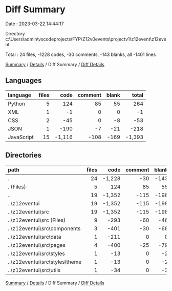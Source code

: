 # Diff Summary

Date : 2023-03-22 14:44:17

Directory c:\\Users\\admin\\vscodeprojects\\FYP\\Z12v0events\\projectv1\\z12event\\z12event

Total : 24 files,  -1228 codes, -30 comments, -143 blanks, all -1401 lines

[Summary](results.md) / [Details](details.md) / Diff Summary / [Diff Details](diff-details.md)

## Languages
| language | files | code | comment | blank | total |
| :--- | ---: | ---: | ---: | ---: | ---: |
| Python | 5 | 124 | 85 | 55 | 264 |
| XML | 1 | -1 | 0 | 0 | -1 |
| CSS | 2 | -45 | 0 | -8 | -53 |
| JSON | 1 | -190 | -7 | -21 | -218 |
| JavaScript | 15 | -1,116 | -108 | -169 | -1,393 |

## Directories
| path | files | code | comment | blank | total |
| :--- | ---: | ---: | ---: | ---: | ---: |
| . | 24 | -1,228 | -30 | -143 | -1,401 |
| . (Files) | 5 | 124 | 85 | 55 | 264 |
| .. | 19 | -1,352 | -115 | -198 | -1,665 |
| ..\\z12eventui | 19 | -1,352 | -115 | -198 | -1,665 |
| ..\\z12eventui\\src | 19 | -1,352 | -115 | -198 | -1,665 |
| ..\\z12eventui\\src (Files) | 9 | -293 | -60 | -46 | -399 |
| ..\\z12eventui\\src\\components | 3 | -401 | -30 | -68 | -499 |
| ..\\z12eventui\\src\\data | 1 | -211 | 0 | 0 | -211 |
| ..\\z12eventui\\src\\pages | 4 | -400 | -25 | -79 | -504 |
| ..\\z12eventui\\src\\styles | 1 | -13 | 0 | -2 | -15 |
| ..\\z12eventui\\src\\styles\\theme | 1 | -13 | 0 | -2 | -15 |
| ..\\z12eventui\\src\\utils | 1 | -34 | 0 | -3 | -37 |

[Summary](results.md) / [Details](details.md) / Diff Summary / [Diff Details](diff-details.md)